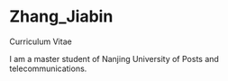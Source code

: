 # Zhang_Jiabin
Curriculum Vitae

I am a master student of Nanjing University of Posts and telecommunications.
